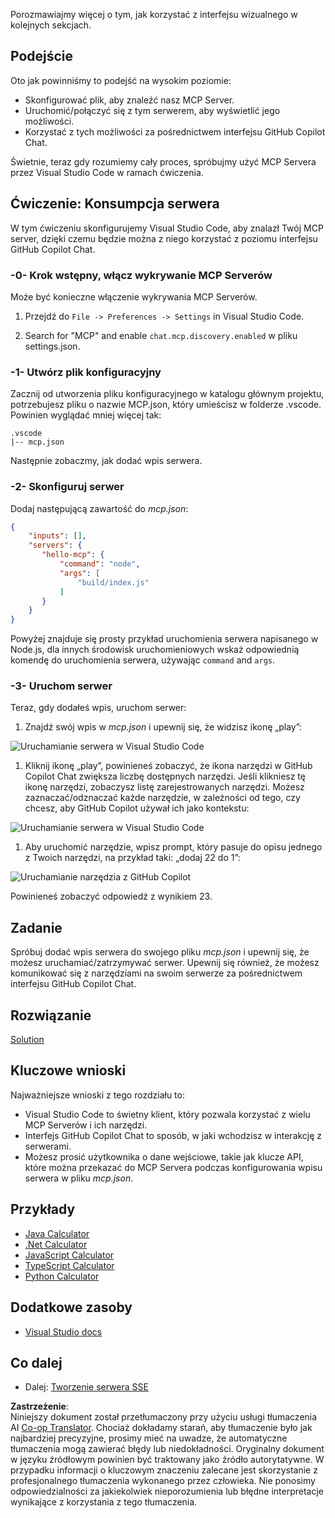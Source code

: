 <!--
CO_OP_TRANSLATOR_METADATA:
{
  "original_hash": "0eb9557780cd0a2551cdb8a16c886b51",
  "translation_date": "2025-06-17T15:44:36+00:00",
  "source_file": "03-GettingStarted/04-vscode/README.md",
  "language_code": "pl"
}
-->
Porozmawiajmy więcej o tym, jak korzystać z interfejsu wizualnego w kolejnych sekcjach.

## Podejście

Oto jak powinniśmy to podejść na wysokim poziomie:

- Skonfigurować plik, aby znaleźć nasz MCP Server.
- Uruchomić/połączyć się z tym serwerem, aby wyświetlić jego możliwości.
- Korzystać z tych możliwości za pośrednictwem interfejsu GitHub Copilot Chat.

Świetnie, teraz gdy rozumiemy cały proces, spróbujmy użyć MCP Servera przez Visual Studio Code w ramach ćwiczenia.

## Ćwiczenie: Konsumpcja serwera

W tym ćwiczeniu skonfigurujemy Visual Studio Code, aby znalazł Twój MCP server, dzięki czemu będzie można z niego korzystać z poziomu interfejsu GitHub Copilot Chat.

### -0- Krok wstępny, włącz wykrywanie MCP Serverów

Może być konieczne włączenie wykrywania MCP Serverów.

1. Przejdź do `File -> Preferences -> Settings` in Visual Studio Code.

1. Search for "MCP" and enable `chat.mcp.discovery.enabled` w pliku settings.json.

### -1- Utwórz plik konfiguracyjny

Zacznij od utworzenia pliku konfiguracyjnego w katalogu głównym projektu, potrzebujesz pliku o nazwie MCP.json, który umieścisz w folderze .vscode. Powinien wyglądać mniej więcej tak:

```text
.vscode
|-- mcp.json
```

Następnie zobaczmy, jak dodać wpis serwera.

### -2- Skonfiguruj serwer

Dodaj następującą zawartość do *mcp.json*:

```json
{
    "inputs": [],
    "servers": {
       "hello-mcp": {
           "command": "node",
           "args": [
               "build/index.js"
           ]
       }
    }
}
```

Powyżej znajduje się prosty przykład uruchomienia serwera napisanego w Node.js, dla innych środowisk uruchomieniowych wskaż odpowiednią komendę do uruchomienia serwera, używając `command` and `args`.

### -3- Uruchom serwer

Teraz, gdy dodałeś wpis, uruchom serwer:

1. Znajdź swój wpis w *mcp.json* i upewnij się, że widzisz ikonę „play”:

  ![Uruchamianie serwera w Visual Studio Code](../../../../translated_images/vscode-start-server.8e3c986612e3555de47e5b1e37b2f3020457eeb6a206568570fd74a17e3796ad.pl.png)  

1. Kliknij ikonę „play”, powinieneś zobaczyć, że ikona narzędzi w GitHub Copilot Chat zwiększa liczbę dostępnych narzędzi. Jeśli klikniesz tę ikonę narzędzi, zobaczysz listę zarejestrowanych narzędzi. Możesz zaznaczać/odznaczać każde narzędzie, w zależności od tego, czy chcesz, aby GitHub Copilot używał ich jako kontekstu:

  ![Uruchamianie serwera w Visual Studio Code](../../../../translated_images/vscode-tool.0b3bbea2fb7d8c26ddf573cad15ef654e55302a323267d8ee6bd742fe7df7fed.pl.png)

1. Aby uruchomić narzędzie, wpisz prompt, który pasuje do opisu jednego z Twoich narzędzi, na przykład taki: „dodaj 22 do 1”:

  ![Uruchamianie narzędzia z GitHub Copilot](../../../../translated_images/vscode-agent.d5a0e0b897331060518fe3f13907677ef52b879db98c64d68a38338608f3751e.pl.png)

  Powinieneś zobaczyć odpowiedź z wynikiem 23.

## Zadanie

Spróbuj dodać wpis serwera do swojego pliku *mcp.json* i upewnij się, że możesz uruchamiać/zatrzymywać serwer. Upewnij się również, że możesz komunikować się z narzędziami na swoim serwerze za pośrednictwem interfejsu GitHub Copilot Chat.

## Rozwiązanie

[Solution](./solution/README.md)

## Kluczowe wnioski

Najważniejsze wnioski z tego rozdziału to:

- Visual Studio Code to świetny klient, który pozwala korzystać z wielu MCP Serverów i ich narzędzi.
- Interfejs GitHub Copilot Chat to sposób, w jaki wchodzisz w interakcję z serwerami.
- Możesz prosić użytkownika o dane wejściowe, takie jak klucze API, które można przekazać do MCP Servera podczas konfigurowania wpisu serwera w pliku *mcp.json*.

## Przykłady

- [Java Calculator](../samples/java/calculator/README.md)
- [.Net Calculator](../../../../03-GettingStarted/samples/csharp)
- [JavaScript Calculator](../samples/javascript/README.md)
- [TypeScript Calculator](../samples/typescript/README.md)
- [Python Calculator](../../../../03-GettingStarted/samples/python)

## Dodatkowe zasoby

- [Visual Studio docs](https://code.visualstudio.com/docs/copilot/chat/mcp-servers)

## Co dalej

- Dalej: [Tworzenie serwera SSE](/03-GettingStarted/05-sse-server/README.md)

**Zastrzeżenie**:  
Niniejszy dokument został przetłumaczony przy użyciu usługi tłumaczenia AI [Co-op Translator](https://github.com/Azure/co-op-translator). Chociaż dokładamy starań, aby tłumaczenie było jak najbardziej precyzyjne, prosimy mieć na uwadze, że automatyczne tłumaczenia mogą zawierać błędy lub niedokładności. Oryginalny dokument w języku źródłowym powinien być traktowany jako źródło autorytatywne. W przypadku informacji o kluczowym znaczeniu zalecane jest skorzystanie z profesjonalnego tłumaczenia wykonanego przez człowieka. Nie ponosimy odpowiedzialności za jakiekolwiek nieporozumienia lub błędne interpretacje wynikające z korzystania z tego tłumaczenia.
